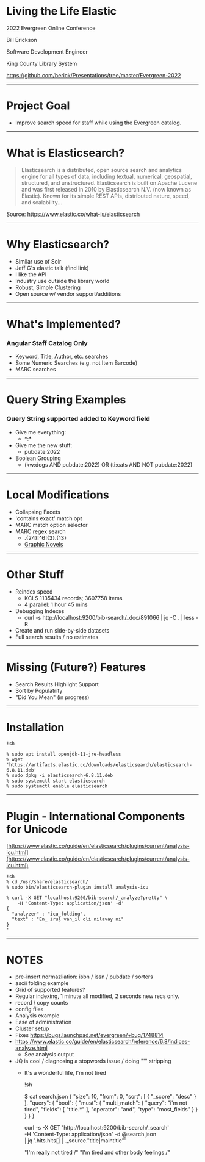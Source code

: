 # Living the Life Elastic

2022 Evergreen Online Conference

Bill Erickson

Software Development Engineer

King County Library System

https://github.com/berick/Presentations/tree/master/Evergreen-2022

---

# Project Goal

* Improve search speed for staff while using the Evergreen catalog.

---

# What is Elasticsearch?

> Elasticsearch is a distributed, open source search and analytics
> engine for all types of data, including textual, numerical,
> geospatial, structured, and unstructured. Elasticsearch is built on
> Apache Lucene and was first released in 2010 by Elasticsearch N.V.
> (now known as Elastic). Known for its simple REST APIs, distributed
> nature, speed, and scalability...

Source: https://www.elastic.co/what-is/elasticsearch

---

# Why Elasticsearch?

* Similar use of Solr
* Jeff G's elastic talk (find link)
* I like the API
* Industry use outside the library world
* Robust, Simple Clustering
* Open source w/ vendor support/additions

---

# What's Implemented?

### Angular Staff Catalog Only

* Keyword, Title, Author, etc. searches
* Some Numeric Searches (e.g. not Item Barcode)
* MARC searches

---

# Query String Examples

### Query String supported added to Keyword field

* Give me everything: 
    * \*:\*
* Give me the new stuff:
    * pubdate:2022
* Boolean Grouping
    * (kw:dogs AND pubdate:2022) OR (ti:cats AND NOT pubdate:2022)

---

# Local Modifications

* Collapsing Facets
* 'contains exact'  match opt
* MARC match option selector
* MARC regex search
    * .{24}[^6]{3}.{13}
    * [Graphic Novels](https://evgstaging.kcls.org/eg2/en-US/staff/catalog/search?org=1&limit=10&marcTag=008&marcTag=655&marcSubfield=&marcSubfield=a&marcValue=.%7B24%7D%5B%5E6%5D%7B3%7D.%7B13%7D&marcValue=graphic%20novels&matchOp=regexp&matchOp=phrase)

---

# Other Stuff

* Reindex speed
    * KCLS 1135434 records; 3607758 items
    * 4 parallel: 1 hour 45 mins
* Debugging Indexes
    * curl -s http://localhost:9200/bib-search/_doc/891066 | jq -C . | less -R
* Create and run side-by-side datasets
* Full search results / no estimates

---


# Missing (Future?) Features

* Search Results Highlight Support
* Sort by Populatrity
* "Did You Mean" (in progress)

---

# Installation

    !sh

    % sudo apt install openjdk-11-jre-headless
    % wget 'https://artifacts.elastic.co/downloads/elasticsearch/elasticsearch-6.8.11.deb'
    % sudo dpkg -i elasticsearch-6.8.11.deb
    % sudo systemctl start elasticsearch
    % sudo systemctl enable elasticsearch


---

# Plugin - International Components for Unicode

[https://www.elastic.co/guide/en/elasticsearch/plugins/current/analysis-icu.html](https://www.elastic.co/guide/en/elasticsearch/plugins/current/analysis-icu.html)

    !sh
    % cd /usr/share/elasticsearch/
    % sudo bin/elasticsearch-plugin install analysis-icu

    % curl -X GET "localhost:9200/bib-search/_analyze?pretty" \
        -H 'Content-Type: application/json' -d'
    {
      "analyzer" : "icu_folding",
      "text" : "En̲ iruḷ vān̲il oḷi nilavāy nī"
    }
    '

---

# NOTES

* pre-insert normazliation: isbn / issn / pubdate / sorters
* ascii folding example
* Grid of supported features?
* Regular indexing, 1 minute all modified, 2 seconds new recs only.
* record / copy counts
* config files
* Analysis example
* Ease of administration
* Cluster setup
* Fixes https://bugs.launchpad.net/evergreen/+bug/1748814
* https://www.elastic.co/guide/en/elasticsearch/reference/6.8/indices-analyze.html
  * See analysis output
* JQ is cool / diagnosing a stopwords issue / doing "'" stripping
  * It's a wonderful life, I'm not tired

    !sh

    $ cat search.json 
    {
      "size": 10,
      "from": 0,
      "sort": [
        {
          "_score": "desc"
        }
      ],
      "query": {
        "bool": {
          "must": {
            "multi_match": {
              "query": "i'm not tired",
              "fields": [
                "title.*"
              ],
              "operator": "and",
              "type": "most_fields"
            }
          }
        }
      }
    }

    curl -s -X GET 'http://localhost:9200/bib-search/_search' \
        -H 'Content-Type: application/json' -d @search.json \
        | jq '.hits.hits[] | ._source."title|maintitle"'

    "I'm really not tired /"
    "I'm tired and other body feelings /"

```

